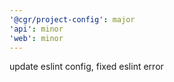 ```yaml
---
'@cgr/project-config': major
'api': minor
'web': minor
---
```


update eslint config, fixed eslint error
